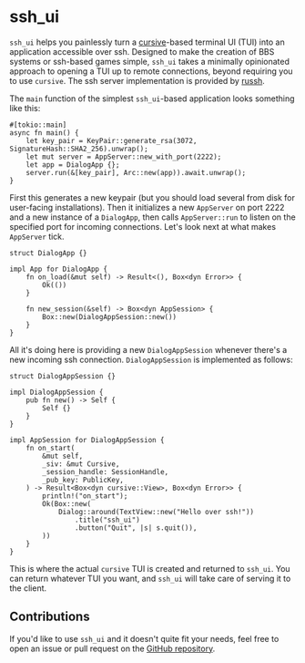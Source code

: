# ssh_ui

`ssh_ui` helps you painlessly turn a [cursive](https://crates.io/crates/cursive)-based terminal UI (TUI) into an application accessible over ssh. Designed to make the creation of BBS systems or ssh-based games simple, `ssh_ui` takes a minimally opinionated approach to opening a TUI up to remote connections, beyond requiring you to use `cursive`. The ssh server implementation is provided by [russh](https://crates.io/crates/russh).

The `main` function of the simplest `ssh_ui`-based application looks something like this:

```
#[tokio::main]
async fn main() {
    let key_pair = KeyPair::generate_rsa(3072, SignatureHash::SHA2_256).unwrap();
    let mut server = AppServer::new_with_port(2222);
    let app = DialogApp {};
    server.run(&[key_pair], Arc::new(app)).await.unwrap();
}
```

First this generates a new keypair (but you should load several from disk for user-facing installations). Then it initializes a new `AppServer` on port 2222 and a new instance of a `DialogApp`, then calls `AppServer::run` to listen on the specified port for incoming connections. Let's look next at what makes `AppServer` tick.

```
struct DialogApp {}

impl App for DialogApp {
    fn on_load(&mut self) -> Result<(), Box<dyn Error>> {
        Ok(())
    }

    fn new_session(&self) -> Box<dyn AppSession> {
        Box::new(DialogAppSession::new())
    }
}
```

All it's doing here is providing a new `DialogAppSession` whenever there's a new incoming ssh connection. `DialogAppSession` is implemented as follows:

```
struct DialogAppSession {}

impl DialogAppSession {
    pub fn new() -> Self {
        Self {}
    }
}

impl AppSession for DialogAppSession {
    fn on_start(
        &mut self,
        _siv: &mut Cursive,
        _session_handle: SessionHandle,
        _pub_key: PublicKey,
    ) -> Result<Box<dyn cursive::View>, Box<dyn Error>> {
        println!("on_start");
        Ok(Box::new(
            Dialog::around(TextView::new("Hello over ssh!"))
                .title("ssh_ui")
                .button("Quit", |s| s.quit()),
        ))
    }
}
```

This is where the actual `cursive` TUI is created and returned to `ssh_ui`. You can return whatever TUI you want, and `ssh_ui` will take care of serving it to the client.

## Contributions

If you'd like to use `ssh_ui` and it doesn't quite fit your needs, feel free to open an issue or pull request on the [GitHub repository](https://github.com/ellenhp/ssh_ui).